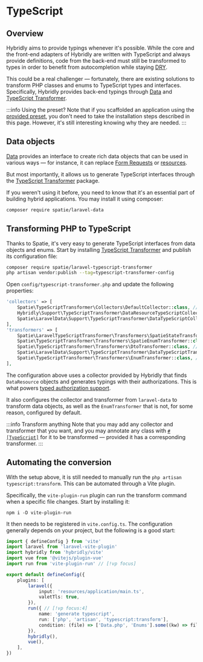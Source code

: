 # TypeScript

## Overview

Hybridly aims to provide typings whenever it's possible. While the core and the front-end adapters of Hybridly are written with TypeScript and always provide definitions, code from the back-end must still be transformed to types in order to benefit from autocompletion while staying [DRY](https://en.wikipedia.org/wiki/Don%27t_repeat_yourself).

This could be a real challenger — fortunately, there are existing solutions to transform PHP classes and enums to TypeScript types and interfaces. Specifically, Hybridly provides back-end typings through [Data](https://github.com/spatie/laravel-data) and [TypeScript Transformer](https://github.com/spatie/laravel-typescript-transformer).

:::info Using the preset?
Note that if you scaffolded an application using the [provided preset](./installation.md#preset), you don't need to take the installation steps described in this page.
However, it's still interesting knowing why they are needed.
:::


## Data objects

[Data](https://github.com/spatie/laravel-data) provides an interface to create rich data objects that can be used in various ways — for instance, it can replace [Form Requests](https://laravel.com/docs/9.x/validation#form-request-validation) or [resources](https://laravel.com/docs/9.x/eloquent-resources).

But most importantly, it allows us to generate TypeScript interfaces through the [TypeScript Transformer](https://github.com/spatie/laravel-typescript-transformer) package.

If you weren't using it before, you need to know that it's an essential part of building hybrid applications. You may install it using composer:

```bash
composer require spatie/laravel-data
```

## Transforming PHP to TypeScript

Thanks to Spatie, it's very easy to generate TypeScript interfaces from data objects and enums. Start by installing [TypeScript Transformer](https://github.com/spatie/laravel-typescript-transformer) and publish its configuration file:

```bash
composer require spatie/laravel-typescript-transformer
php artisan vendor:publish --tag=typescript-transformer-config
```

Open `config/typescript-transformer.php` and update the following properties:

```php
'collectors' => [
    Spatie\TypeScriptTransformer\Collectors\DefaultCollector::class, // [!vp --]
    Hybridly\Support\TypeScriptTransformer\DataResourceTypeScriptCollector::class, // [!vp ++]
    Spatie\LaravelData\Support\TypeScriptTransformer\DataTypeScriptCollector::class, // [!vp ++]
],
'transformers' => [
    Spatie\LaravelTypeScriptTransformer\Transformers\SpatieStateTransformer::class,  // [!vp --]
    Spatie\TypeScriptTransformer\Transformers\SpatieEnumTransformer::class, // [!vp --]
    Spatie\TypeScriptTransformer\Transformers\DtoTransformer::class, // [!vp --]
    Spatie\LaravelData\Support\TypeScriptTransformer\DataTypeScriptTransformer::class, // [!vp ++]
    Spatie\TypeScriptTransformer\Transformers\EnumTransformer::class, // [!vp ++]
],
```

The configuration above uses a collector provided by Hybridly that finds `DataResource` objects and generates typings with their authorizations. This is what powers [typed authorization support](./authorization.md).

It also configures the collector and transformer from `laravel-data` to transform data objects, as well as the `EnumTransformer` that is not, for some reason, configured by default.

:::info Transform anything
Note that you may add any collector and transformer that you want, and you may annotate any class with [`#[TypeScript]`](https://spatie.be/docs/typescript-transformer/v2/usage/annotations) for it to be transformed — provided it has a corresponding transformer.
:::

## Automating the conversion

With the setup above, it is still needed to manually run the `php artisan typescript:transform`. This can be automated through a Vite plugin.

Specifically, the `vite-plugin-run` plugin can run the transform command when a specific file changes. Start by installing it:

```shell
npm i -D vite-plugin-run
```

It then needs to be registered in `vite.config.ts`. The configuration generally depends on your project, but the following is a good start:

```ts
import { defineConfig } from 'vite'
import laravel from 'laravel-vite-plugin'
import hybridly from 'hybridly/vite'
import vue from '@vitejs/plugin-vue'
import run from 'vite-plugin-run' // [!vp focus]

export default defineConfig({
	plugins: [
		laravel({
			input: 'resources/application/main.ts',
			valetTls: true,
		}),
		run({ // [!vp focus:4]
			name: 'generate typescript',
			run: ['php', 'artisan', 'typescript:transform'],
			condition: (file) => ['Data.php', 'Enums'].some((kw) => file.includes(kw)),
		}),
		hybridly(),
		vue(),
	],
})
```

